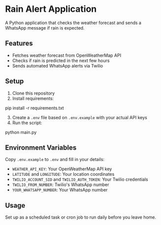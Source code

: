 # Rain Alert Application

A Python application that checks the weather forecast and sends a WhatsApp message if rain is expected.

## Features

- Fetches weather forecast from OpenWeatherMap API
- Checks if rain is predicted in the next few hours
- Sends automated WhatsApp alerts via Twilio

## Setup

1. Clone this repository
2. Install requirements:

pip install -r requirements.txt

3. Create a `.env` file based on `.env.example` with your actual API keys
4. Run the script:

python main.py


## Environment Variables

Copy `.env.example` to `.env` and fill in your details:

- `WEATHER_API_KEY`: Your OpenWeatherMap API key
- `LATITUDE` and `LONGITUDE`: Your location coordinates
- `TWILIO_ACCOUNT_SID` and `TWILIO_AUTH_TOKEN`: Your Twilio credentials
- `TWILIO_FROM_NUMBER`: Twilio's WhatsApp number
- `YOUR_WHATSAPP_NUMBER`: Your WhatsApp number

## Usage

Set up as a scheduled task or cron job to run daily before you leave home.
